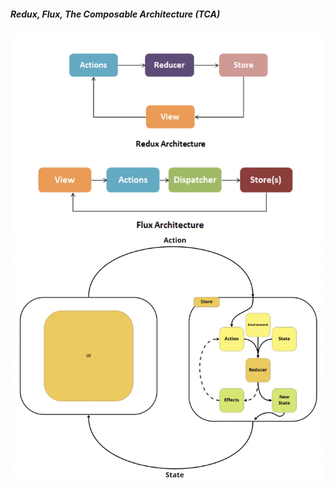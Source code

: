 ##### Redux, Flux, The Composable Architecture (TCA)

![Redux, Flux, The Composable Architecture (TCA)](../../../../Figures/figure3.jpeg)
